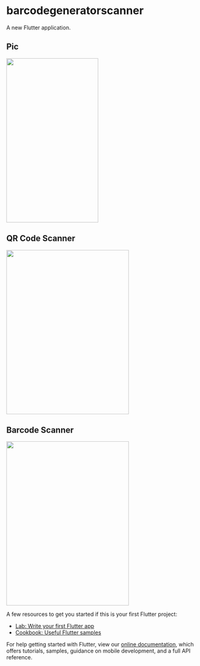 # barcodegeneratorscanner

A new Flutter application.

## Pic

<img src="https://user-images.githubusercontent.com/73787635/162202719-94204d33-b87c-4d82-b32e-95bade21089a.jpeg" width=240 height=430>

## QR Code Scanner
<img src="https://user-images.githubusercontent.com/73787635/162204124-2d437f06-2f4e-4b9e-84ab-fb03c4a44497.gif" width=320 height=430>

## Barcode Scanner
<img src="https://user-images.githubusercontent.com/73787635/162205017-b446f5a4-a69f-4d91-af55-d271851ec1fe.gif" width=320 height=430>

A few resources to get you started if this is your first Flutter project:

- [Lab: Write your first Flutter app](https://flutter.dev/docs/get-started/codelab)
- [Cookbook: Useful Flutter samples](https://flutter.dev/docs/cookbook)

For help getting started with Flutter, view our
[online documentation](https://flutter.dev/docs), which offers tutorials,
samples, guidance on mobile development, and a full API reference.
